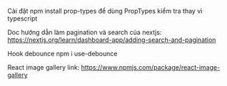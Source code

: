 Cài đặt npm install prop-types
để dùng PropTypes kiểm tra thay vì typescript

Doc hướng dẫn làm pagination và search của nextjs:
https://nextjs.org/learn/dashboard-app/adding-search-and-pagination

Hook debounce
npm i use-debounce


React image gallery
link: https://www.npmjs.com/package/react-image-gallery
